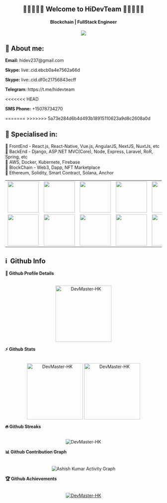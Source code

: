 <h2 align="center">
  👋👋👋👋👋 <b>Welcome to HiDevTeam</b> 👋👋👋👋👋
</h2>

<h4 align='center'>
  Blockchain | FullStack Engineer
</h4>

<!-- <p align="center">
  <a href="https://www.youtube.com/c/DevProTips?sub_confirmation=1">
    </a>
     <a href="https://github.com/corasphinx">
    <img alt="followers" title="Follow me on Github" src="https://img.shields.io/github/followers/corasphinx?color=236ad3&labelColor=1155ba&style=for-the-badge&logo=github&label=Follow"/></a>
    </p> -->

<p align="center">
  <img src="https://readme-typing-svg.herokuapp.com/?lines=Full%20Stack%20Developer;9+%2B%20years%20of%20development;Going%20to%20success&font=Pacifico&center=true&width=650&height=120&color=00C2FF&vCenter=true&size=45%22"></img>
</p>

## 🧑 About me:
  <p><b>Email:</b> hidev237@gmail.com</p>
  <p><b>Skype:</b> live:.cid.ebcb0a4e7562a66d</p>
  <p><b>Skype:</b> live:.cid.df0c21756843ecff</p>
  <p><b>Telegram:</b> https://t.me/hidevteam</p>
<<<<<<< HEAD
  <p><b>SMS Phone:</b> +15078734270</p>
=======
>>>>>>> 5a73e284d6b4d493b18915110623a9d8c2608a0d

<h2>🥇 Specialised in:</h2>
<p>🔸 FrontEnd - React.js, React-Native, Vue.js, AngularJS, NextJS, NuxtJs, etc
<br>🔸 BackEnd - Django, ASP.NET MVC(Core), Node, Express, Laravel, RoR, Spring, etc
<br>🔸 AWS, Docker, Kubernete, Firebase
<br>🔸 BlockChain - Web3, Dapp, NFT Marketplace
<br>🔸 Ethereum, Solidity, Smart Contract, Solana, Anchor
<table>
  <tr>
    <td><img src="https://cdn.iconscout.com/icon/free/png-64/react-3-1175109.png" width="100"></td>
    <td><img src="https://cdn.iconscout.com/icon/free/png-64/vue-282497.png" width="100"></td>
    <td><img src="https://cdn.iconscout.com/icon/free/png-64/node-js-1174925.png" width="100"></td>
    <td><img src="https://cdn.iconscout.com/icon/free/png-64/javascript-24-1174950.png" width="100"></td>
    <td><img src="https://cdn.iconscout.com/icon/free/png-64/github-170-1175028.png" width="100"></td>
    <td><img src="https://cdn.iconscout.com/icon/free/png-64/mysql-18-1174938.png" width="100"></td>
    <td><img src="https://cdn.iconscout.com/icon/free/png-64/java-59-1174952.png" width="100"></td>
    <td><img src="https://cdn.iconscout.com/icon/free/png-64/cakephp-3-1175050.png" width="100"></td>
    <td><img src="https://cdn.iconscout.com/icon/free/png-64/html5-2474805-2056091.png" width="100"></td>
    <td><img src="https://cdn.iconscout.com/icon/free/png-128/sass-13-1175092.png" width="100"></td>
    <td><img src="https://cdn.iconscout.com/icon/free/png-64/webpack-1-1174980.png" width="100"></td>
    <td><img src="https://cdn.iconscout.com/icon/free/png-64/visualstudio-1-1174964.png" width="100"></td>
    <td><img src="https://cdn.iconscout.com/icon/free/png-64/django-11-1175036.png" width="100"></td>
    <td><img src="https://cdn.iconscout.com/icon/free/png-128/mongodb-4-1175139.png" width="100"></td>
  </tr>
  <tr>
    <td><img src="https://cdn.iconscout.com/icon/free/png-64/asp-3-226071.png" width="100"></td>
    <td><img src="https://cdn.iconscout.com/icon/free/png-64/python-2-226051.png" width="100"></td>
    <td><img src="https://cdn.iconscout.com/icon/free/png-64/laravel-226015.png" width="100"></td>
    <td><img src="https://cdn.iconscout.com/icon/free/png-64/typescript-1174965.png" width="100"></td>
    <td><img src="https://cdn.iconscout.com/icon/free/png-64/symfony-3-1174988.png" width="100"></td>
    <td><img src="https://cdn.iconscout.com/icon/free/png-64/swift-18-1174990.png" width="100"></td>
    <td><img src="https://cdn.iconscout.com/icon/free/png-64/rubymine-1175004.png" width="100"></td>
    <td><img src="https://cdn.iconscout.com/icon/free/png-64/ionic-4-1175016.png" width="100"></td>
    <td><img src="https://cdn.iconscout.com/icon/free/png-64/pycharm-1175008.png" width="100"></td>
    <td><img src="https://cdn.iconscout.com/icon/free/png-64/gradle-2-1174969.png" width="100"></td>
    <td><img src="https://cdn.iconscout.com/icon/free/png-64/go-76-1175027.png" width="100"></td>
    <td><img src="https://cdn.iconscout.com/icon/free/png-128/c-57-1175191.png" width="100"></td>
    <td><img src="https://cdn.iconscout.com/icon/free/png-64/angular-3-226070.png" width="100"></td>
    <td><img src="https://cdn.iconscout.com/icon/free/png-64/electron-67-1175035.png" width="100"></td>
  </tr>
</table>
<p>

<h2>ℹ️ &nbsp;Github Info</h2>
	
  <summary><b>🔎 Github Profile Details</b></summary>
  <br/>
<p align="center"><img height="180em" src="https://github-profile-summary-cards.vercel.app/api/cards/profile-details?username=DevMaster-HK&theme=github_dark" alt="DevMaster-HK" align = "center"/></p>

  <summary><b>⚡ Github Stats</b></summary>
  <br/>
<p align="center"><img height="180em" src="https://github-readme-stats.vercel.app/api?username=DevMaster-HK&hide_border=true&count_private=true&show_icons=true&theme=radical" alt="DevMaster-HK" align = "center"/>
<img height="180em" src="https://github-readme-stats.vercel.app/api/top-langs?username=DevMaster-HK&show_icons=true&locale=en&layout=compact&hide_border=true&theme=radical" alt="DevMaster-HK" align = "center"/></p>

 <summary><b>🔥 Github Streaks</b></summary>
 <br/>
<p align="center"><img src="https://github-readme-streak-stats.herokuapp.com/?user=DevMaster-HK&theme=black-ice&hide_border=true&stroke=0000&background=0D1117&ring=e05397&fire=e05397&currStreakLabel=e05397" alt="DevMaster-HK" /></p>

<summary><b>📊 Github Contribution Graph</b></summary>
<br/>
<p align="center"<a href="#"><img alt="Ashish Kumar Activity Graph" src="https://activity-graph.herokuapp.com/graph?username=DevMaster-HK&bg_color=0D1117&color=e05397&line=e05397&point=FFFFFF&hide_border=true&" /></a></p>
<!-- </details>
<details>    -->
 <summary><b>🏆 Github Achievements</b></summary>
 <br/>
<p align="center"> <a href="https://github.com/DevMaster-HK"><img src="https://github-profile-trophy.vercel.app/?username=DevMaster-HK&margin-w=5&theme=radical" alt="DevMaster-HK" /></a> </p>

<br>

